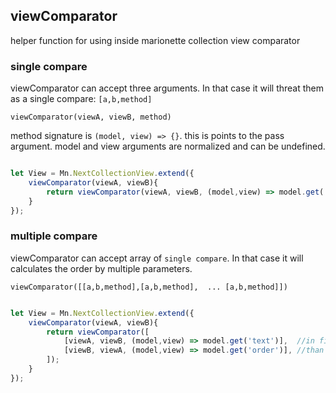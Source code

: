 ## viewComparator
helper function for using inside marionette collection view comparator

### single compare
viewComparator can accept three arguments. In that case it will threat them as a single compare: `[a,b,method]`

`viewComparator(viewA, viewB, method)`

method signature is `(model, view) => {}`. this is points to the pass argument. model and view arguments are normalized and can be undefined.

```js

let View = Mn.NextCollectionView.extend({
	viewComparator(viewA, viewB){
		return viewComparator(viewA, viewB, (model,view) => model.get('text') ); // this will sort views by alphabet order of model text property.
	}
});

```

### multiple compare
viewComparator can accept array of `single compare`. In that case it will calculates the order by multiple parameters.

`viewComparator([[a,b,method],[a,b,method],  ... [a,b,method]])`

```js

let View = Mn.NextCollectionView.extend({
	viewComparator(viewA, viewB){
		return viewComparator([
			[viewA, viewB, (model,view) => model.get('text')],  //in first sorts by text asc
			[viewB, viewA, (model,view) => model.get('order')], //than by order desc. check the order of first two arguments
		]); 
	}
});

```
